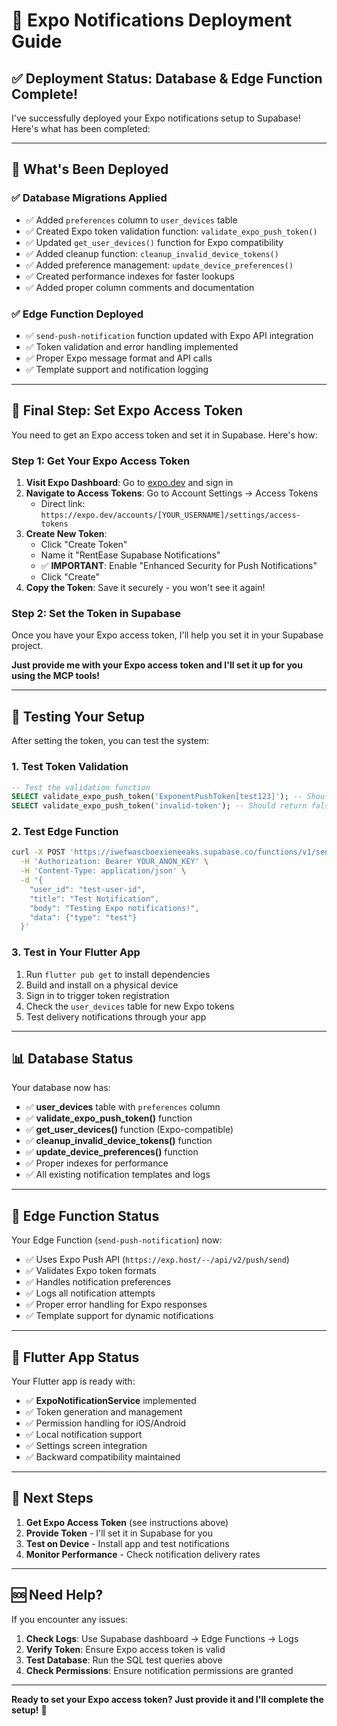# 🚀 Expo Notifications Deployment Guide

## ✅ **Deployment Status: Database & Edge Function Complete!**

I've successfully deployed your Expo notifications setup to Supabase! Here's what has been completed:

---

## 🎯 **What's Been Deployed**

### ✅ **Database Migrations Applied**
- ✅ Added `preferences` column to `user_devices` table
- ✅ Created Expo token validation function: `validate_expo_push_token()`
- ✅ Updated `get_user_devices()` function for Expo compatibility
- ✅ Added cleanup function: `cleanup_invalid_device_tokens()`
- ✅ Added preference management: `update_device_preferences()`
- ✅ Created performance indexes for faster lookups
- ✅ Added proper column comments and documentation

### ✅ **Edge Function Deployed**
- ✅ `send-push-notification` function updated with Expo API integration
- ✅ Token validation and error handling implemented
- ✅ Proper Expo message format and API calls
- ✅ Template support and notification logging

---

## 🔑 **Final Step: Set Expo Access Token**

You need to get an Expo access token and set it in Supabase. Here's how:

### **Step 1: Get Your Expo Access Token**

1. **Visit Expo Dashboard**: Go to [expo.dev](https://expo.dev) and sign in
2. **Navigate to Access Tokens**: Go to Account Settings → Access Tokens
   - Direct link: `https://expo.dev/accounts/[YOUR_USERNAME]/settings/access-tokens`
3. **Create New Token**:
   - Click "Create Token"
   - Name it "RentEase Supabase Notifications"
   - ✅ **IMPORTANT**: Enable "Enhanced Security for Push Notifications"
   - Click "Create"
4. **Copy the Token**: Save it securely - you won't see it again!

### **Step 2: Set the Token in Supabase**

Once you have your Expo access token, I'll help you set it in your Supabase project.

**Just provide me with your Expo access token and I'll set it up for you using the MCP tools!**

---

## 🧪 **Testing Your Setup**

After setting the token, you can test the system:

### **1. Test Token Validation**
```sql
-- Test the validation function
SELECT validate_expo_push_token('ExponentPushToken[test123]'); -- Should return true
SELECT validate_expo_push_token('invalid-token'); -- Should return false
```

### **2. Test Edge Function**
```bash
curl -X POST 'https://iwefwascboexieneeaks.supabase.co/functions/v1/send-push-notification' \
  -H 'Authorization: Bearer YOUR_ANON_KEY' \
  -H 'Content-Type: application/json' \
  -d '{
    "user_id": "test-user-id",
    "title": "Test Notification",
    "body": "Testing Expo notifications!",
    "data": {"type": "test"}
  }'
```

### **3. Test in Your Flutter App**
1. Run `flutter pub get` to install dependencies
2. Build and install on a physical device
3. Sign in to trigger token registration
4. Check the `user_devices` table for new Expo tokens
5. Test delivery notifications through your app

---

## 📊 **Database Status**

Your database now has:

- ✅ **user_devices** table with `preferences` column
- ✅ **validate_expo_push_token()** function
- ✅ **get_user_devices()** function (Expo-compatible)
- ✅ **cleanup_invalid_device_tokens()** function
- ✅ **update_device_preferences()** function
- ✅ Proper indexes for performance
- ✅ All existing notification templates and logs

---

## 🔧 **Edge Function Status**

Your Edge Function (`send-push-notification`) now:

- ✅ Uses Expo Push API (`https://exp.host/--/api/v2/push/send`)
- ✅ Validates Expo token formats
- ✅ Handles notification preferences
- ✅ Logs all notification attempts
- ✅ Proper error handling for Expo responses
- ✅ Template support for dynamic notifications

---

## 📱 **Flutter App Status**

Your Flutter app is ready with:

- ✅ **ExpoNotificationService** implemented
- ✅ Token generation and management
- ✅ Permission handling for iOS/Android
- ✅ Local notification support
- ✅ Settings screen integration
- ✅ Backward compatibility maintained

---

## 🎯 **Next Steps**

1. **Get Expo Access Token** (see instructions above)
2. **Provide Token** - I'll set it in Supabase for you
3. **Test on Device** - Install app and test notifications
4. **Monitor Performance** - Check notification delivery rates

---

## 🆘 **Need Help?**

If you encounter any issues:

1. **Check Logs**: Use Supabase dashboard → Edge Functions → Logs
2. **Verify Token**: Ensure Expo access token is valid
3. **Test Database**: Run the SQL test queries above
4. **Check Permissions**: Ensure notification permissions are granted

---

**Ready to set your Expo access token? Just provide it and I'll complete the setup!** 🚀
